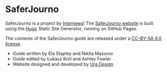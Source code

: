 # SaferJourno


SaferJourno is a project by [Internews](https://internews.org/)! 
The [SaferJourno website](https://saferjourno.org) is built using the [Hugo](https://gohugo.io) Static Site Generator, running on GitHub Pages.

The contents of the SaferJourno guide are released under a [CC-BY-SA 4.0 license](https://creativecommons.org/licenses/by-sa/4.0/).

* Guide written by Ela Stapley and Nikita Mazurov
* Guide edited by Łukasz Król and Ashley Fowler 
* Website designed and developed by [Ura Design](https://ura.design/en/)
